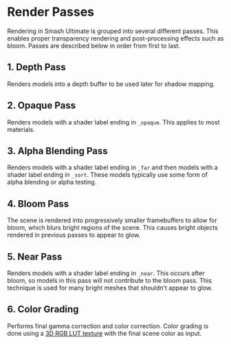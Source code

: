 # Render Passes
Rendering in Smash Ultimate is grouped into several different passes. 
This enables proper transparency rendering and post-processing effects such as bloom. 
Passes are described below in order from first to last.

## 1. Depth Pass
Renders models into a depth buffer to be used later for shadow mapping.

## 2. Opaque Pass
Renders models with a shader label ending in `_opaque`. This applies to most materials.

## 3. Alpha Blending Pass
Renders models with a shader label ending in `_far` and then models with a shader label ending in `_sort`.
These models typically use some form of alpha blending or alpha testing.

## 4. Bloom Pass
The scene is rendered into progressively smaller framebuffers to allow for bloom, which blurs bright regions of the scene. This causes bright objects rendered in previous passes to appear to glow.

## 5. Near Pass
Renders models with a shader label ending in `_near`. This occurs after bloom, so models in this pass will not contribute
to the bloom pass. This technique is used for many bright meshes that shouldn't appear to glow.

## 6. Color Grading
Performs final gamma correction and color correction. Color grading is done using a [3D RGB LUT texture](https://github.com/ScanMountGoat/Smush-Material-Research/blob/master/Textures.md#color-grading-lut)
 with the final scene color as input. 
